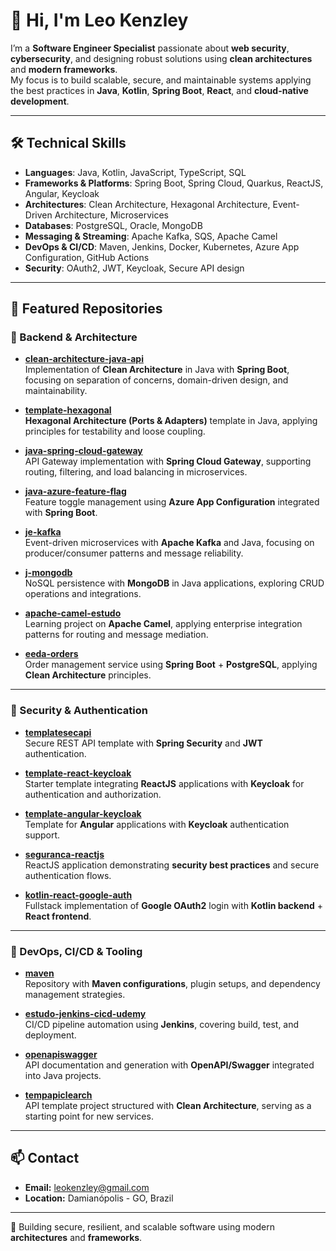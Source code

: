 # 👋 Hi, I'm Leo Kenzley

I’m a **Software Engineer Specialist** passionate about **web security**, **cybersecurity**, and designing robust solutions using **clean architectures** and **modern frameworks**.  
My focus is to build scalable, secure, and maintainable systems applying the best practices in **Java**, **Kotlin**, **Spring Boot**, **React**, and **cloud-native development**.

---

## 🛠️ Technical Skills

- **Languages**: Java, Kotlin, JavaScript, TypeScript, SQL  
- **Frameworks & Platforms**: Spring Boot, Spring Cloud, Quarkus, ReactJS, Angular, Keycloak  
- **Architectures**: Clean Architecture, Hexagonal Architecture, Event-Driven Architecture, Microservices  
- **Databases**: PostgreSQL, Oracle, MongoDB  
- **Messaging & Streaming**: Apache Kafka, SQS, Apache Camel  
- **DevOps & CI/CD**: Maven, Jenkins, Docker, Kubernetes, Azure App Configuration, GitHub Actions  
- **Security**: OAuth2, JWT, Keycloak, Secure API design  

---

## 📂 Featured Repositories

### 🔹 Backend & Architecture

- [**clean-architecture-java-api**](https://github.com/leokenzley/clean-architecture-java-api)  
  Implementation of **Clean Architecture** in Java with **Spring Boot**, focusing on separation of concerns, domain-driven design, and maintainability.

- [**template-hexagonal**](https://github.com/leokenzley/template-hexagonal)  
  **Hexagonal Architecture (Ports & Adapters)** template in Java, applying principles for testability and loose coupling.

- [**java-spring-cloud-gateway**](https://github.com/leokenzley/java-spring-cloud-gateway)  
  API Gateway implementation with **Spring Cloud Gateway**, supporting routing, filtering, and load balancing in microservices.

- [**java-azure-feature-flag**](https://github.com/leokenzley/java-azure-feature-flag)  
  Feature toggle management using **Azure App Configuration** integrated with **Spring Boot**.

- [**je-kafka**](https://github.com/leokenzley/je-kafka)  
  Event-driven microservices with **Apache Kafka** and Java, focusing on producer/consumer patterns and message reliability.

- [**j-mongodb**](https://github.com/leokenzley/j-mongodb)  
  NoSQL persistence with **MongoDB** in Java applications, exploring CRUD operations and integrations.

- [**apache-camel-estudo**](https://github.com/leokenzley/apache-camel-estudo)  
  Learning project on **Apache Camel**, applying enterprise integration patterns for routing and message mediation.

- [**eeda-orders**](https://github.com/leokenzley/eeda-orders)  
  Order management service using **Spring Boot** + **PostgreSQL**, applying **Clean Architecture** principles.

---

### 🔹 Security & Authentication

- [**templatesecapi**](https://github.com/leokenzley/templatesecapi)  
  Secure REST API template with **Spring Security** and **JWT** authentication.

- [**template-react-keycloak**](https://github.com/leokenzley/template-react-keycloak)  
  Starter template integrating **ReactJS** applications with **Keycloak** for authentication and authorization.

- [**template-angular-keycloak**](https://github.com/leokenzley/template-angular-keycloak)  
  Template for **Angular** applications with **Keycloak** authentication support.

- [**seguranca-reactjs**](https://github.com/leokenzley/seguranca-reactjs)  
  ReactJS application demonstrating **security best practices** and secure authentication flows.

- [**kotlin-react-google-auth**](https://github.com/leokenzley/kotlin-react-google-auth)  
  Fullstack implementation of **Google OAuth2** login with **Kotlin backend** + **React frontend**.

---

### 🔹 DevOps, CI/CD & Tooling

- [**maven**](https://github.com/leokenzley/maven)  
  Repository with **Maven configurations**, plugin setups, and dependency management strategies.

- [**estudo-jenkins-cicd-udemy**](https://github.com/leokenzley/estudo-jenkins-cicd-udemy)  
  CI/CD pipeline automation using **Jenkins**, covering build, test, and deployment.

- [**openapiswagger**](https://github.com/leokenzley/openapiswagger)  
  API documentation and generation with **OpenAPI/Swagger** integrated into Java projects.

- [**tempapiclearch**](https://github.com/leokenzley/tempapiclearch)  
  API template project structured with **Clean Architecture**, serving as a starting point for new services.

---

## 📫 Contact

- **Email:** leokenzley@gmail.com  
- **Location:** Damianópolis - GO, Brazil  

---
🔐 Building secure, resilient, and scalable software using modern **architectures** and **frameworks**.
